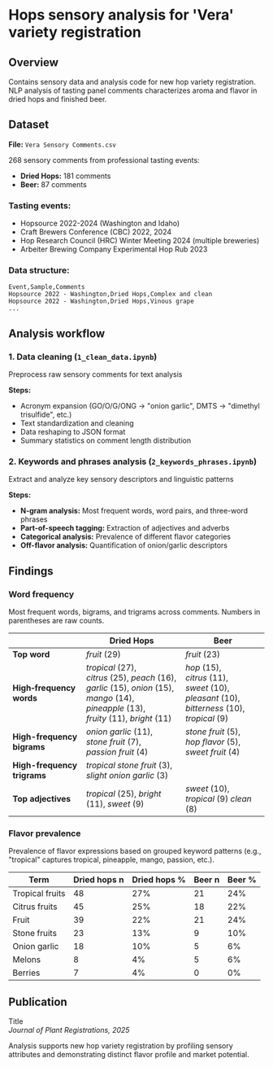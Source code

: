 # Hops sensory analysis for 'Vera' variety registration

## Overview

Contains sensory data and analysis code for new hop variety registration. NLP analysis of tasting panel comments characterizes aroma and flavor in dried hops and finished beer.

## Dataset

**File:** `Vera Sensory Comments.csv`

268 sensory comments from professional tasting events:

- **Dried Hops:** 181 comments
- **Beer:** 87 comments

### Tasting events:
- Hopsource 2022-2024 (Washington and Idaho)
- Craft Brewers Conference (CBC) 2022, 2024
- Hop Research Council (HRC) Winter Meeting 2024 (multiple breweries)
- Arbeiter Brewing Company Experimental Hop Rub 2023

### Data structure:
```
Event,Sample,Comments
Hopsource 2022 - Washington,Dried Hops,Complex and clean
Hopsource 2022 - Washington,Dried Hops,Vinous grape
...
```

## Analysis workflow

### 1. Data cleaning (`1_clean_data.ipynb`)

Preprocess raw sensory comments for text analysis

**Steps:**
- Acronym expansion (GO/O/G/ONG → "onion garlic", DMTS → "dimethyl trisulfide", etc.)
- Text standardization and cleaning
- Data reshaping to JSON format
- Summary statistics on comment length distribution

### 2. Keywords and phrases analysis (`2_keywords_phrases.ipynb`)

Extract and analyze key sensory descriptors and linguistic patterns

**Steps:**
- **N-gram analysis:** Most frequent words, word pairs, and three-word phrases
- **Part-of-speech tagging:** Extraction of adjectives and adverbs
- **Categorical analysis:** Prevalence of different flavor categories
- **Off-flavor analysis:** Quantification of onion/garlic descriptors

## Findings

### Word frequency

Most frequent words, bigrams, and trigrams across comments. Numbers in parentheses are raw counts.

|                            | Dried Hops | Beer |
|----------------------------|----------------------|---------------|
| **Top word**           | *fruit* (29)         | *fruit* (23)  | Universal fruit expression |
| **High‑frequency words** | *tropical* (27), *citrus* (25), *peach* (16), *garlic* (15), *onion* (15), *mango* (14), *pineapple* (13), *fruity* (11), *bright* (11) | *hop* (15), *citrus* (11), *sweet* (10), *pleasant* (10), *bitterness* (10), *tropical* (9) |
| **High-frequency bigrams**   | *onion garlic* (11), *stone fruit* (7), *passion fruit* (4) | *stone fruit* (5), *hop flavor* (5), *sweet fruit* (4) |
| **High-frequency trigrams**   | *tropical stone fruit* (3), *slight onion garlic* (3) |  |  |
| **Top adjectives**    | *tropical* (25), *bright* (11), *sweet* (9) | *sweet* (10), *tropical* (9) *clean* (8) |

### Flavor prevalence

Prevalence of flavor expressions based on grouped keyword patterns (e.g., "tropical" captures tropical, pineapple, mango, passion, etc.).

| Term           | Dried hops n | Dried hops % | Beer n | Beer % |
|----------------|--------|--------|--------|--------|
| Tropical fruits|     48 |   27% |     21 |   24% |
| Citrus fruits  |     45 |   25% |     18 |   22% |
| Fruit          |     39 |   22% |     21 |   24% |
| Stone fruits   |     23 |   13% |      9 |   10% |
| Onion garlic   |     18 |    10% |      5 |    6% |
| Melons         |      8 |    4% |      5 |    6% |
| Berries        |      7 |    4% |      0 |    0% |


## Publication

Title  
*Journal of Plant Registrations, 2025*

Analysis supports new hop variety registration by profiling sensory attributes and demonstrating distinct flavor profile and market potential.
